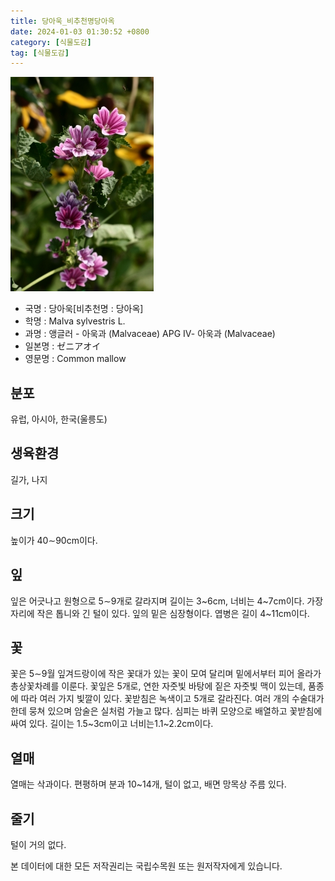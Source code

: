 ```yaml
---
title: 당아욱_비추천명당아옥
date: 2024-01-03 01:30:52 +0800
category: [식물도감]
tag: [식물도감]
---
```




![당아욱[비추천명 : 당아옥]](/assets/img/fileUpload/plants/basic/Malvaceae/Malva/36318/3_th2.jpg)
- 국명 : 당아욱[비추천명 : 당아옥]
- 학명 : Malva sylvestris L.
- 과명 : 앵글러 - 아욱과 (Malvaceae) APG Ⅳ- 아욱과 (Malvaceae)
- 일본명 : ゼニアオイ
- 영문명 : Common mallow


## 분포
유럽, 아시아, 한국(울릉도)
## 생육환경
길가, 나지
## 크기
높이가 40∼90cm이다.
## 잎
잎은 어긋나고 원형으로 5∼9개로 갈라지며 길이는 3~6cm, 너비는 4~7cm이다. 가장자리에 작은 톱니와 긴 털이 있다. 잎의 밑은 심장형이다. 엽병은 길이 4~11cm이다.
## 꽃
꽃은 5∼9월 잎겨드랑이에 작은 꽃대가 있는 꽃이 모여 달리며 밑에서부터 피어 올라가 총상꽃차례를 이룬다. 꽃잎은 5개로, 연한 자줏빛 바탕에 짙은 자줏빛 맥이 있는데, 품종에 따라 여러 가지 빛깔이 있다. 꽃받침은 녹색이고 5개로 갈라진다. 여러 개의 수술대가 한데 뭉쳐 있으며 암술은 실처럼 가늘고 많다. 심피는 바퀴 모양으로 배열하고 꽃받침에 싸여 있다. 길이는 1.5~3cm이고 너비는1.1~2.2cm이다.
## 열매
열매는 삭과이다. 편평하며 분과 10~14개, 털이 없고, 배면 망목상 주름 있다.
## 줄기
털이 거의 없다.






본 데이터에 대한 모든 저작권리는 국립수목원 또는 원저작자에게 있습니다.
